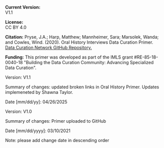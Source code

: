 **Current Version:**  
V1.1

**License:**  
CC BY 4.0

**Citation:**
Pryse, J.A.; Harp, Matthew; Mannheimer, Sara; Marsolek, Wanda; and Cowles, Wind. (2020). Oral History Interviews Data Curation Primer. [Data Curation Network GitHub Repository.](https://github.com/DataCurationNetwork/data-primers)

**Funding:**
This primer was developed as part of the IMLS grant #RE-85-18-0040-18 "Building the Data Curation Community: Advancing Specialized Data Curation".

Version: V1.1

Summary of changes: updated broken links in Oral History Primer. Updates implemeneted by Shawna Taylor.

Date [mm/dd/yy]: 04/26/2025

Version:
V1.0

Summary of changes: Primer uploaded to GitHub

Date [mm/dd/yyyy]: 03/10/2021

Note: please add change date in descending order